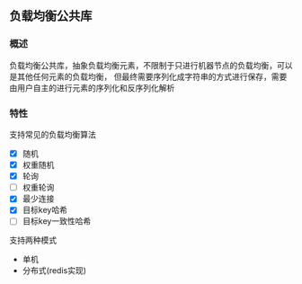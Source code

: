 ## 负载均衡公共库
### 概述
负载均衡公共库，抽象负载均衡元素，不限制于只进行机器节点的负载均衡，可以是其他任何元素的负载均衡，
但最终需要序列化成字符串的方式进行保存，需要由用户自主的进行元素的序列化和反序列化解析

### 特性
支持常见的负载均衡算法
- [x] 随机
- [x] 权重随机
- [x] 轮询
- [ ] 权重轮询
- [x] 最少连接
- [x] 目标key哈希
- [ ] 目标key一致性哈希

支持两种模式
- 单机
- 分布式(redis实现)
